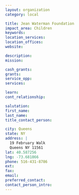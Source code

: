 ```yaml
---
layout: organization
category: local

title: Jean Waterman Foundation
impact_area: Children
keywords: 
location_services: 
location_offices: 
website: 

description: 
mission: 

cash_grants: 
grants: 
service_opp: 
services: 

learn: 
cont_relationship: 

salutation: 
first_name: 
last_name: 
title_contact_person: 

city: Queens
state: NY
address: |
  19 February Walk     
  Queens NY 11561
lat: 40.587256
lng: -73.681866
phone: 516-431-8786
ext: 
fax: 
email: 
preferred_contact: 
contact_person_intro: 
---
```

